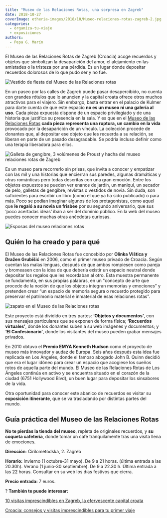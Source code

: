 ```yaml
---
title: "Museo de las Relaciones Rotas, una sorpresa en Zagreb"
date: 2018-10-27
coverImage: etheria-images/2018/10/Museo-relaciones-rotas-zagreb-2.jpg
categories: 
  - organiza-tu-viaje
  - exposiciones
authors: 
  - Pepa G. Marín
---
```


El Museo de las Relaciones Rotas de Zagreb (Croacia) acoge recuerdos y objetos que 
simbolizan la desaparición del amor, el alejamiento en las amistades o la tristeza por 
una pérdida. Es un lugar donde depositar recuerdos dolorosos de lo que pudo ser y no 
fue. 

![Vestido de fiesta del Museo de las Relaciones rotas](etheria-images/2018/10/Museo-relaciones-rotas-zagreb-2-1024x682.jpg "Vestido de fiesta. © Mare Milin.")

En un paseo por las calles de Zagreb puede pasar desapercibido, no cuenta con grandes 
rótulos que lo anuncien y la capital croata ofrece otros muchos atractivos para el 
viajero. Sin embargo, basta entrar en el palacio de Kulmer para darte cuenta de que este 
espacio **no es un museo ni una galería al uso**. Cada pieza expuesta dispone de un 
espacio privilegiado y de una historia que justifica su presencia en la sala. Y es que 
en el [Museo de las Relaciones Rotas](https://brokenships.com) **cada pieza representa 
una ruptura, un cambio en la vida** provocado por la desaparición de un vínculo. La 
colección procede de donantes que, al depositar ese objeto que les recuerda a su 
relación, se liberan en parte de un pasado desagradable. Se podría incluso definir como 
una terapia liberadora para ellos. 

![Galleta de gengibre, 3 volúmenes de Proust y hacha del museo relaciones rotas de Zagreb](etheria-images/2018/10/Museo-relaciones-rotas-zagreb-1024x471.jpg "Galleta de gengibre, 3 volúmenes de Proust y hacha. © Ana Opalic")

Es un museo para recorrerlo sin prisas, que invita a conocer y empatizar con las mil y 
una historias que encierran sus paredes, algunas dramáticas y otras románticas pero 
todas descritas con una gran emoción. Entre los objetos expuestos se pueden ver enanos 
de jardín, un maniquí, un secador de pelo, galletas de gengibre, revistas o vestidos de 
novia. Sin duda, son suficientes para escribir un libro (como el que ya ha sido 
publicado) o para más. Poco se podían imaginar algunos de los protagonistas, como aquel 
que **le regaló a su novia un frisbee** por su segundo aniversario, que sus ‘poco 
acertadas ideas’ iban a ser del dominio público. En la web del museo puedes conocer 
muchas otras anécdotas curiosas. 

![Esposas  del museo relaciones rotas](etheria-images/2018/10/Museo-relaciones-rotas-zagreb-6-1024x541.jpg "Esposas. © Ana Opalic")

## Quién lo ha creado y para qué

El Museo de las Relaciones Rotas fue concebido por **Olinka Vištica y Dražen Grubišić** 
en 2006, como el primer museo privado de Croacia. Según cuentan las malas lenguas, 
después de que ambos rompiesen como pareja y bromeasen con la idea de que debería 
existir un espacio neutral donde depositar los regalos que les recordaban al otro. Esta 
muestra permanente se fundamenta, en sus propias palabras, en un "concepto de arte que 
procede de la noción de que los objetos integran memorias y emociones” y pretenden crear 
“un espacio de memoria segura o recuerdo protegido para preservar el patrimonio material 
e inmaterial de esas relaciones rotas”. 

![zapato en el Museo de las Relaciones rotas](etheria-images/2018/10/Museo-relaciones-rotas-zagreb-5-1024x683.jpg "Este stiletto negro se corresponde con una dura historia de separación, prostitución, reencuentros... © Natasa Njegovanovic")

Este proyecto está dividido en tres partes: **‘Objetos y documentos’**, con sus mensajes 
particulares que se exponen de forma física; **‘Recuerdos virtuales’**, donde los 
donantes suben a su web imágenes y documentos; y **‘El Confesionario’**, donde los 
visitantes del museo pueden grabar mensajes privados. 

En 2010 obtuvo el **Premio EMYA Kenneth Hudson** como el proyecto de museo más innovador 
y audaz de Europa. Seis años después esta idea fue replicada en Los Ángeles, donde el 
famoso abogado John B. Quinn decidió que era el lugar idóneo para crear un espacio que 
acogiese los sueños rotos de aquella parte del mundo. El Museo de las Relaciones Rotas 
de Los Ángeles continúa en activo y se encuentra situado en el corazón de la ciudad 
(6751 Hollywood Blvd), un buen lugar para depositar los sinsabores de la vida. 

Otra oportunidad para conocer este abanico de recuerdos es visitar su **exposición 
itinerante**, que se va trasladando por distintas partes del mundo. 

## Guía práctica del Museo de las Relaciones Rotas

**No te pierdas la tienda del museo**, repleta de originales recuerdos, y **su coqueta 
cafetería**, donde tomar un café tranquilamente tras una visita llena de emociones. 

**Dirección**: Ćirilometodska, 2. Zagreb 

**Horario:** Invierno (1 octubre-31 mayo). De 9 a 21 horas. (última entrada a las 
20.30h). Verano (1 junio-30 septiembre). De 9 a 22.30 h. Última entrada a las 22 horas. 
Consultar en su web los días festivos que cierra. 

**Precio entrada:** 7 euros. 

? **También te puede interesar:** 

[10 visitas imprescindibles en Zagreb, la efervescente capital 
croata](https://etheriamagazine.com/2020/04/24/que-ver-hacer-en-2-3-dias-zagreb-croacia/) 

[Croacia: consejos y visitas imprescindibles para tu primer 
viaje](https://etheriamagazine.com/2021/01/22/viaje-a-croacia-como-organizar-que-ver-hacer/)
